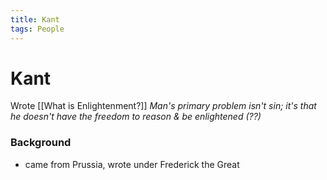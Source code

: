 ```yaml
---
title: Kant
tags: People
---
```


# Kant
Wrote [[What is Enlightenment?]]
*Man's primary problem isn't sin; it's that he doesn't have the freedom to reason & be enlightened (??)*

### Background
- came from Prussia, wrote under Frederick the Great